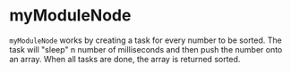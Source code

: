 # myModuleNode

`myModuleNode` works by creating a task for every number to be sorted. The task
will "sleep" n number of milliseconds and then push the number onto an array.
When all tasks are done, the array is returned sorted.